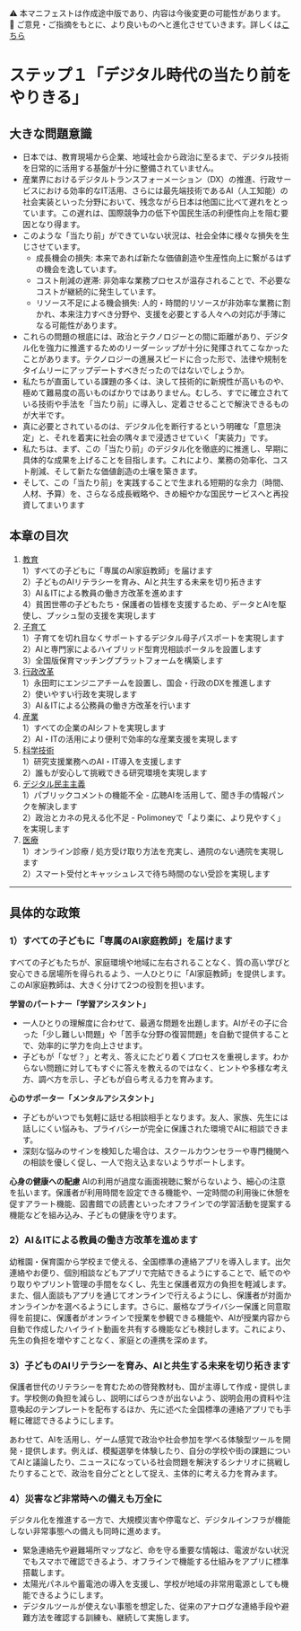 ⚠️ 本マニフェストは作成途中版であり、内容は今後変更の可能性があります。  
💬 ご意見・ご指摘をもとに、より良いものへと進化させていきます。詳しくは[こちら](README.md#このマニフェスト自身もみんなの知恵を集めて改善していきます)

# ステップ１「デジタル時代の当たり前をやりきる」

## 大きな問題意識

* 日本では、教育現場から企業、地域社会から政治に至るまで、デジタル技術を日常的に活用する基盤が十分に整備されていません。  
* 産業界におけるデジタルトランスフォーメーション（DX）の推進、行政サービスにおける効率的なIT活用、さらには最先端技術であるAI（人工知能）の社会実装といった分野において、残念ながら日本は他国に比べて遅れをとっています。この遅れは、国際競争力の低下や国民生活の利便性向上を阻む要因となり得ます。  
* このような「当たり前」ができていない状況は、社会全体に様々な損失を生じさせています。  
  * 成長機会の損失: 本来であれば新たな価値創造や生産性向上に繋がるはずの機会を逸しています。  
  * コスト削減の遅滞: 非効率な業務プロセスが温存されることで、不必要なコストが継続的に発生しています。  
  * リソース不足による機会損失: 人的・時間的リソースが非効率な業務に割かれ、本来注力すべき分野や、支援を必要とする人々への対応が手薄になる可能性があります。  
* これらの問題の根底には、政治とテクノロジーとの間に距離があり、デジタル化を強力に推進するためのリーダーシップが十分に発揮されてこなかったことがあります。テクノロジーの進展スピードに合った形で、法律や規制をタイムリーにアップデートすべきだったのではないでしょうか。  
* 私たちが直面している課題の多くは、決して技術的に新規性が高いものや、極めて難易度の高いものばかりではありません。むしろ、すでに確立されている技術や手法を「当たり前」に導入し、定着させることで解決できるものが大半です。  
* 真に必要とされているのは、デジタル化を断行するという明確な「意思決定」と、それを着実に社会の隅々まで浸透させていく「実装力」です。  
* 私たちは、まず、この「当たり前」のデジタル化を徹底的に推進し、早期に具体的な成果を上げることを目指します。これにより、業務の効率化、コスト削減、そして新たな価値創造の土壌を築きます。  
* そして、この「当たり前」を実践することで生まれる短期的な余力（時間、人材、予算）を、さらなる成長戦略や、きめ細やかな国民サービスへと再投資してまいります

## 本章の目次

1. [教育](11_ステップ１教育.md)  
   1）すべての子どもに「専属のAI家庭教師」を届けます  
   2）子どものAIリテラシーを育み、AIと共生する未来を切り拓きます  
   3）AI＆ITによる教員の働き方改革を進めます  
   4）貧困世帯の子どもたち・保護者の皆様を支援するため、データとAIを駆使し、プッシュ型の支援を実現します  
2. [子育て](12_ステップ１子育て.md)  
   1）子育てを切れ目なくサポートするデジタル母子パスポートを実現します  
   2）AIと専門家によるハイブリッド型育児相談ポータルを設置します  
   3）全国版保育マッチングプラットフォームを構築します  
3. [行政改革](13_ステップ１行政改革.md)  
   1）永田町にエンジニアチームを設置し、国会・行政のDXを推進します  
   2）使いやすい行政を実現します  
   3）AI＆ITによる公務員の働き方改革を行います  
4. [産業](14_ステップ１産業.md)  
   1）すべての企業のAIシフトを実現します  
   2）AI・ITの活用により便利で効率的な産業支援を実現します  
5. [科学技術](15_ステップ１科学技術.md)  
   1）研究支援業務へのAI・IT導入を支援します  
   2）誰もが安心して挑戦できる研究環境を実現します  
6. [デジタル民主主義](16_ステップ１デジタル民主主義.md)  
   1）パブリックコメントの機能不全 \- 広聴AIを活用して、聞き手の情報パンクを解決します  
   2）政治とカネの見える化不足 \- Polimoneyで「より楽に、より見やすく」を実現します
7. [医療](17_ステップ１医療.md)  
   1）オンライン診療 / 処方受け取り方法を充実し、通院のない通院を実現します  
   2）スマート受付とキャッシュレスで待ち時間のない受診を実現します

---
## 具体的な政策

### 1）すべての子どもに「専属のAI家庭教師」を届けます

すべての子どもたちが、家庭環境や地域に左右されることなく、質の高い学びと安心できる居場所を得られるよう、一人ひとりに「AI家庭教師」を提供します。このAI家庭教師は、大きく分けて2つの役割を担います。

**学習のパートナー「学習アシスタント」**
*   一人ひとりの理解度に合わせて、最適な問題を出題します。AIがその子に合った「少し難しい問題」や「苦手な分野の復習問題」を自動で提供することで、効率的に学力を向上させます。
*   子どもが「なぜ？」と考え、答えにたどり着くプロセスを重視します。わからない問題に対してもすぐに答えを教えるのではなく、ヒントや多様な考え方、調べ方を示し、子どもが自ら考える力を育みます。

**心のサポーター「メンタルアシスタント」**
*   子どもがいつでも気軽に話せる相談相手となります。友人、家族、先生には話しにくい悩みも、プライバシーが完全に保護された環境でAIに相談できます。
*   深刻な悩みのサインを検知した場合は、スクールカウンセラーや専門機関への相談を優しく促し、一人で抱え込まないようサポートします。

**心身の健康への配慮**
AIの利用が過度な画面視聴に繋がらないよう、細心の注意を払います。保護者が利用時間を設定できる機能や、一定時間の利用後に休憩を促すアラート機能、図書館での読書といったオフラインでの学習活動を提案する機能などを組み込み、子どもの健康を守ります。

### 2）AI＆ITによる教員の働き方改革を進めます

幼稚園・保育園から学校まで使える、全国標準の連絡アプリを導入します。出欠連絡やお便り、個別相談などもアプリで完結できるようにすることで、紙でのやり取りやプリント管理の手間をなくし、先生と保護者双方の負担を軽減します。また、個人面談もアプリを通じてオンラインで行えるようにし、保護者が対面かオンラインかを選べるようにします。さらに、厳格なプライバシー保護と同意取得を前提に、保護者がオンラインで授業を参観できる機能や、AIが授業内容から自動で作成したハイライト動画を共有する機能なども検討します。これにより、先生の負担を増やすことなく、家庭との連携を深めます。

### 3）子どものAIリテラシーを育み、AIと共生する未来を切り拓きます

保護者世代のリテラシーを育むための啓発教材も、国が主導して作成・提供します。学校側の負担を減らし、説明にばらつきが出ないよう、説明会用の資料や注意喚起のテンプレートを配布するほか、先に述べた全国標準の連絡アプリでも手軽に確認できるようにします。

あわせて、AIを活用し、ゲーム感覚で政治や社会参加を学べる体験型ツールを開発・提供します。例えば、模擬選挙を体験したり、自分の学校や街の課題についてAIと議論したり、ニュースになっている社会問題を解決するシナリオに挑戦したりすることで、政治を自分ごととして捉え、主体的に考える力を育みます。

### 4）災害など非常時への備えも万全に
デジタル化を推進する一方で、大規模災害や停電など、デジタルインフラが機能しない非常事態への備えも同時に進めます。
*   緊急連絡先や避難場所マップなど、命を守る重要な情報は、電波がない状況でもスマホで確認できるよう、オフラインで機能する仕組みをアプリに標準搭載します。
*   太陽光パネルや蓄電池の導入を支援し、学校が地域の非常用電源としても機能できるようにします。
*   デジタルツールが使えない事態を想定した、従来のアナログな連絡手段や避難方法を確認する訓練も、継続して実施します。
